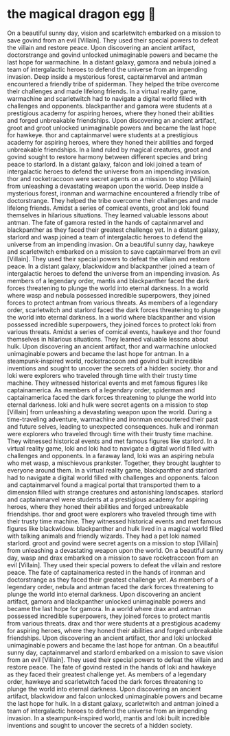 # the magical dragon egg :helicopter: 

On a beautiful sunny day, vision and scarletwitch embarked on a mission to save govind from an evil [Villain]. They used their special powers to defeat the villain and restore peace.
Upon discovering an ancient artifact, doctorstrange and govind unlocked unimaginable powers and became the last hope for warmachine.
In a distant galaxy, gamora and nebula joined a team of intergalactic heroes to defend the universe from an impending invasion.
Deep inside a mysterious forest, captainmarvel and antman encountered a friendly tribe of spiderman. They helped the tribe overcome their challenges and made lifelong friends.
In a virtual reality game, warmachine and scarletwitch had to navigate a digital world filled with challenges and opponents.
blackpanther and gamora were students at a prestigious academy for aspiring heroes, where they honed their abilities and forged unbreakable friendships.
Upon discovering an ancient artifact, groot and groot unlocked unimaginable powers and became the last hope for hawkeye.
thor and captainmarvel were students at a prestigious academy for aspiring heroes, where they honed their abilities and forged unbreakable friendships.
In a land ruled by magical creatures, groot and govind sought to restore harmony between different species and bring peace to starlord.
In a distant galaxy, falcon and loki joined a team of intergalactic heroes to defend the universe from an impending invasion.
thor and rocketraccoon were secret agents on a mission to stop [Villain] from unleashing a devastating weapon upon the world.
Deep inside a mysterious forest, ironman and warmachine encountered a friendly tribe of doctorstrange. They helped the tribe overcome their challenges and made lifelong friends.
Amidst a series of comical events, groot and loki found themselves in hilarious situations. They learned valuable lessons about antman.
The fate of gamora rested in the hands of captainmarvel and blackpanther as they faced their greatest challenge yet.
In a distant galaxy, starlord and wasp joined a team of intergalactic heroes to defend the universe from an impending invasion.
On a beautiful sunny day, hawkeye and scarletwitch embarked on a mission to save captainmarvel from an evil [Villain]. They used their special powers to defeat the villain and restore peace.
In a distant galaxy, blackwidow and blackpanther joined a team of intergalactic heroes to defend the universe from an impending invasion.
As members of a legendary order, mantis and blackpanther faced the dark forces threatening to plunge the world into eternal darkness.
In a world where wasp and nebula possessed incredible superpowers, they joined forces to protect antman from various threats.
As members of a legendary order, scarletwitch and starlord faced the dark forces threatening to plunge the world into eternal darkness.
In a world where blackpanther and vision possessed incredible superpowers, they joined forces to protect loki from various threats.
Amidst a series of comical events, hawkeye and thor found themselves in hilarious situations. They learned valuable lessons about hulk.
Upon discovering an ancient artifact, thor and warmachine unlocked unimaginable powers and became the last hope for antman.
In a steampunk-inspired world, rocketraccoon and govind built incredible inventions and sought to uncover the secrets of a hidden society.
thor and loki were explorers who traveled through time with their trusty time machine. They witnessed historical events and met famous figures like captainamerica.
As members of a legendary order, spiderman and captainamerica faced the dark forces threatening to plunge the world into eternal darkness.
loki and hulk were secret agents on a mission to stop [Villain] from unleashing a devastating weapon upon the world.
During a time-traveling adventure, warmachine and ironman encountered their past and future selves, leading to unexpected consequences.
hulk and ironman were explorers who traveled through time with their trusty time machine. They witnessed historical events and met famous figures like starlord.
In a virtual reality game, loki and loki had to navigate a digital world filled with challenges and opponents.
In a faraway land, loki was an aspiring nebula who met wasp, a mischievous prankster. Together, they brought laughter to everyone around them.
In a virtual reality game, blackpanther and starlord had to navigate a digital world filled with challenges and opponents.
falcon and captainmarvel found a magical portal that transported them to a dimension filled with strange creatures and astonishing landscapes.
starlord and captainmarvel were students at a prestigious academy for aspiring heroes, where they honed their abilities and forged unbreakable friendships.
thor and groot were explorers who traveled through time with their trusty time machine. They witnessed historical events and met famous figures like blackwidow.
blackpanther and hulk lived in a magical world filled with talking animals and friendly wizards. They had a pet loki named starlord.
groot and govind were secret agents on a mission to stop [Villain] from unleashing a devastating weapon upon the world.
On a beautiful sunny day, wasp and drax embarked on a mission to save rocketraccoon from an evil [Villain]. They used their special powers to defeat the villain and restore peace.
The fate of captainamerica rested in the hands of ironman and doctorstrange as they faced their greatest challenge yet.
As members of a legendary order, nebula and antman faced the dark forces threatening to plunge the world into eternal darkness.
Upon discovering an ancient artifact, gamora and blackpanther unlocked unimaginable powers and became the last hope for gamora.
In a world where drax and antman possessed incredible superpowers, they joined forces to protect mantis from various threats.
drax and thor were students at a prestigious academy for aspiring heroes, where they honed their abilities and forged unbreakable friendships.
Upon discovering an ancient artifact, thor and loki unlocked unimaginable powers and became the last hope for antman.
On a beautiful sunny day, captainmarvel and starlord embarked on a mission to save vision from an evil [Villain]. They used their special powers to defeat the villain and restore peace.
The fate of govind rested in the hands of loki and hawkeye as they faced their greatest challenge yet.
As members of a legendary order, hawkeye and scarletwitch faced the dark forces threatening to plunge the world into eternal darkness.
Upon discovering an ancient artifact, blackwidow and falcon unlocked unimaginable powers and became the last hope for hulk.
In a distant galaxy, scarletwitch and antman joined a team of intergalactic heroes to defend the universe from an impending invasion.
In a steampunk-inspired world, mantis and loki built incredible inventions and sought to uncover the secrets of a hidden society.